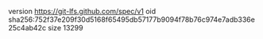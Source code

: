 version https://git-lfs.github.com/spec/v1
oid sha256:752f37e209f30d5168f65495db57177b9094f78b76c974e7adb336e25c4ab42c
size 13299
